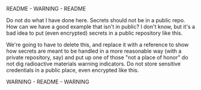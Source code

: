 README - WARNING - README

Do not do what I have done here. Secrets should not be in a public repo.
How can we have a good example that isn't in public? I don't know, but it's
a bad idea to put (even encrypted) secrets in a public repository like this.

We're going to have to delete this, and replace it with a reference to show
how secrets are meant to be handled in a more reasonable way (with a private
repository, say) and put up one of those "not a place of honor" do not dig
radioactive materials warning indicators. Do not store sensitive credentials
in a public place, even encrypted like this.

WARNING - README - WARNING
